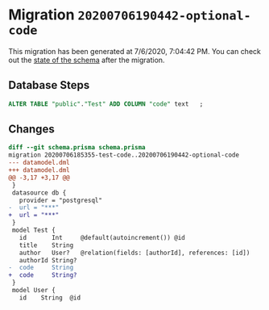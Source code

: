 # Migration `20200706190442-optional-code`

This migration has been generated at 7/6/2020, 7:04:42 PM.
You can check out the [state of the schema](./schema.prisma) after the migration.

## Database Steps

```sql
ALTER TABLE "public"."Test" ADD COLUMN "code" text   ;
```

## Changes

```diff
diff --git schema.prisma schema.prisma
migration 20200706185355-test-code..20200706190442-optional-code
--- datamodel.dml
+++ datamodel.dml
@@ -3,17 +3,17 @@
 }
 datasource db {
   provider = "postgresql"
-  url = "***"
+  url = "***"
 }
 model Test {
   id       Int     @default(autoincrement()) @id
   title    String
   author   User?   @relation(fields: [authorId], references: [id])
   authorId String?
-  code     String
+  code     String?
 }
 model User {
   id    String  @id
```


